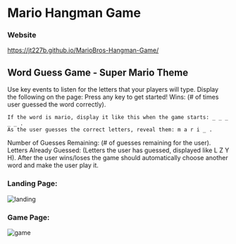 # Mario Hangman Game

### Website
https://jt227b.github.io/MarioBros-Hangman-Game/

## Word Guess Game - Super Mario Theme

Use key events to listen for the letters that your players will type.
Display the following on the page:
Press any key to get started!
Wins: (# of times user guessed the word correctly).

```
If the word is mario, display it like this when the game starts: _ _ _ _ _ .
As the user guesses the correct letters, reveal them: m a r i _ .
```

Number of Guesses Remaining: (# of guesses remaining for the user).
Letters Already Guessed: (Letters the user has guessed, displayed like L Z Y H).
After the user wins/loses the game should automatically choose another word and make the user play it.

### Landing Page:

![landing](https://user-images.githubusercontent.com/46248532/62149083-941e7600-b2c0-11e9-96d4-c3c8d0f8337b.png)

### Game Page:

![game](https://user-images.githubusercontent.com/46248532/62149091-984a9380-b2c0-11e9-9e46-c1ff9b2f94cd.png)

